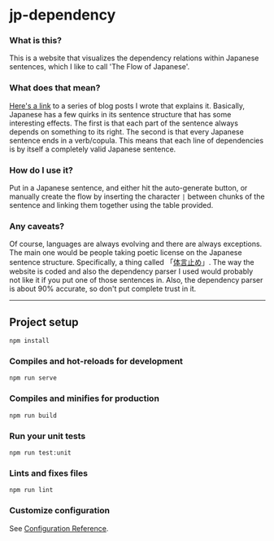 # jp-dependency


### What is this?

This is a website that visualizes the dependency relations within Japanese sentences, which I like to call 'The Flow of Japanese'.


### What does that mean?

[Here's a link](https://barelylingual.net/posts/flow-part-1) to a series of blog posts I wrote that explains it. Basically, Japanese has a few quirks in its sentence structure that has some interesting effects. The first is that each part of the sentence always depends on something to its right. The second is that every Japanese sentence ends in a verb/copula. This means that each line of dependencies is by itself a completely valid Japanese sentence.


### How do I use it?

Put in a Japanese sentence, and either hit the auto-generate button, or manually create the flow by inserting the character `|` between chunks of the sentence and linking them together using the table provided.

### Any caveats?

Of course, languages are always evolving and there are always exceptions. The main one would be people taking poetic license on the Japanese sentence structure. Specifically, a thing called 「[体言止め](https://japanese.stackexchange.com/questions/14524/what-exactly-is-%e4%bd%93%e8%a8%80%e6%ad%a2%e3%81%9f%e3%81%84%e3%81%92%e3%82%93%e3%81%a9%e3%82%81)」. The way the website is coded and also the dependency parser I used would probably not like it if you put one of those sentences in. Also, the dependency parser is about 90% accurate, so don't put complete trust in it.

---

## Project setup
```
npm install
```

### Compiles and hot-reloads for development
```
npm run serve
```

### Compiles and minifies for production
```
npm run build
```

### Run your unit tests
```
npm run test:unit
```

### Lints and fixes files
```
npm run lint
```

### Customize configuration
See [Configuration Reference](https://cli.vuejs.org/config/).
